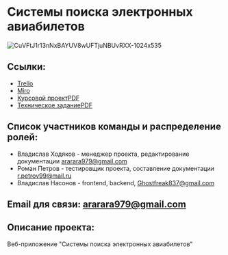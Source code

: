 ﻿# Системы поиска электронных авиабилетов
![CuVFtJ1r13nNxBAYUV8wUFTjuNBUvRXX-1024x535](https://user-images.githubusercontent.com/80356081/111163086-d7b91700-85ad-11eb-9dca-4d2f8724da35.jpg)


## Ссылки: 
-  [Trello](https://trello.com/b/nMqrOxFm/e-ticket-purchase-systems)
-  [Miro]( https://miro.com/app/board/o9J_lPQE540=/  )
-  [Курсовой проект](Documents/Kursovoy_proekt_3.docx)[PDF](Documents/Kursovoy_proekt_3.pdf)
-  [Техническое задание](Documents/Tekhnicheskoe_zadanie_3_3.docx)[PDF](Documents/Tekhnicheskoe_zadanie_3_3.pdf)

## Список участников команды  и распределение ролей:
-  Владислав Ходяков - менеджер проекта, редактирование документации ararara979@gmail.com
-  Роман Петров - тестировщик проекта, составление документации r.petrov99@mail.ru
-  Владислав Насонов  - frontend, backend, Ghostfreak837@gmail.com

## Email для связи: ararara979@gmail.com


## Описание проекта:

 Веб-приложение "Системы поиска электронных авиабилетов"
